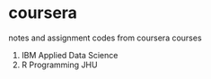 # coursera
notes and assignment codes from coursera courses

1) IBM Applied Data Science
2) R Programming JHU
